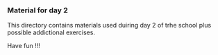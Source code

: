 ### Material for day 2 


This directory contains materials used duiring day 2 of trhe school plus possible addictional exercises. 

Have fun !!!
